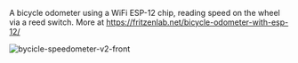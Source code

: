 A bicycle odometer using a WiFi ESP-12 chip, reading speed on the wheel via a reed switch. More at https://fritzenlab.net/bicycle-odometer-with-esp-12/

![bycicle-speedometer-v2-front](https://github.com/clovisf/bycicle-speedometer-v2/assets/989006/cf5d157e-dd98-4878-8521-65d3b4ac3d2a)
